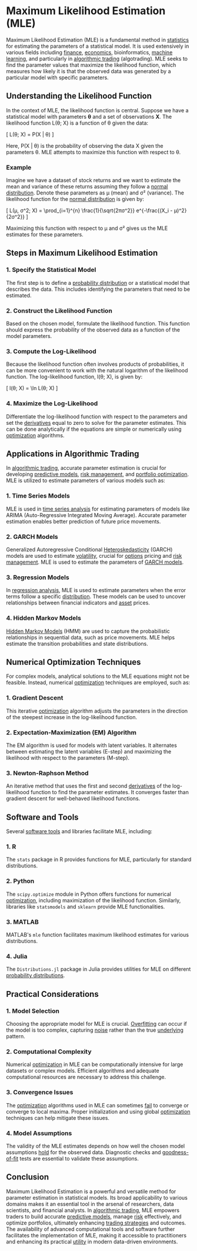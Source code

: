 # Maximum Likelihood Estimation (MLE)

Maximum Likelihood Estimation (MLE) is a fundamental method in [statistics](../s/statistics.md) for estimating the parameters of a statistical model. It is used extensively in various fields including [finance](../f/finance.md), [economics](../e/economics.md), bioinformatics, [machine learning](../m/machine_learning.md), and particularly in [algorithmic trading](../a/algorithmic_trading.md) (algotrading). MLE seeks to find the parameter values that maximize the likelihood function, which measures how likely it is that the observed data was generated by a particular model with specific parameters. 

## Understanding the Likelihood Function

In the context of MLE, the likelihood function is central. Suppose we have a statistical model with parameters **θ** and a set of observations **X**. The likelihood function L(θ; X) is a function of θ given the data:

\[ L(θ; X) = P(X | θ) \]

Here, P(X | θ) is the probability of observing the data X given the parameters θ. MLE attempts to maximize this function with respect to θ.

### Example

Imagine we have a dataset of stock returns and we want to estimate the mean and variance of these returns assuming they follow a [normal distribution](../n/normal_distribution_in_trading.md). Denote these parameters as μ (mean) and σ² (variance). The likelihood function for the [normal distribution](../n/normal_distribution_in_trading.md) is given by:

\[ L(μ, σ^2; X) = \prod_{i=1}^{n} \frac{1}{\sqrt{2πσ^2}} e^{-\frac{(X_i - μ)^2}{2σ^2}} \]

Maximizing this function with respect to μ and σ² gives us the MLE estimates for these parameters.

## Steps in Maximum Likelihood Estimation

### 1. Specify the Statistical Model

The first step is to define a [probability distribution](../p/probability_distribution.md) or a statistical model that describes the data. This includes identifying the parameters that need to be estimated.

### 2. Construct the Likelihood Function

Based on the chosen model, formulate the likelihood function. This function should express the probability of the observed data as a function of the model parameters.

### 3. Compute the Log-Likelihood

Because the likelihood function often involves products of probabilities, it can be more convenient to work with the natural logarithm of the likelihood function. The log-likelihood function, l(θ; X), is given by:

\[ l(θ; X) = \ln L(θ; X) \]

### 4. Maximize the Log-Likelihood

Differentiate the log-likelihood function with respect to the parameters and set the [derivatives](../d/derivatives.md) equal to zero to solve for the parameter estimates. This can be done analytically if the equations are simple or numerically using [optimization](../o/optimization.md) algorithms.

## Applications in Algorithmic Trading

In [algorithmic trading](../a/algorithmic_trading.md), accurate parameter estimation is crucial for developing [predictive models](../p/predictive_models_in_trading.md), [risk management](../r/risk_management.md), and [portfolio optimization](../p/portfolio_optimization.md). MLE is utilized to estimate parameters of various models such as:

### 1. Time Series Models

MLE is used in [time series analysis](../t/time_series_analysis.md) for estimating parameters of models like ARIMA (Auto-Regressive Integrated Moving Average). Accurate parameter estimation enables better prediction of future price movements.

### 2. GARCH Models

Generalized Autoregressive Conditional [Heteroskedasticity](../h/heteroskedasticity.md) (GARCH) models are used to estimate [volatility](../v/volatility.md), crucial for [options](../o/options.md) pricing and [risk management](../r/risk_management.md). MLE is used to estimate the parameters of [GARCH models](../g/garch_models.md).

### 3. Regression Models

In [regression analysis](../r/regression_analysis.md), MLE is used to estimate parameters when the error terms follow a specific [distribution](../d/distribution.md). These models can be used to uncover relationships between financial indicators and [asset](../a/asset.md) prices.

### 4. Hidden Markov Models

[Hidden Markov Models](../h/hidden_markov_models.md) (HMM) are used to capture the probabilistic relationships in sequential data, such as price movements. MLE helps estimate the transition probabilities and state distributions.

## Numerical Optimization Techniques

For complex models, analytical solutions to the MLE equations might not be feasible. Instead, numerical [optimization](../o/optimization.md) techniques are employed, such as:

### 1. Gradient Descent

This iterative [optimization](../o/optimization.md) algorithm adjusts the parameters in the direction of the steepest increase in the log-likelihood function.

### 2. Expectation-Maximization (EM) Algorithm

The EM algorithm is used for models with latent variables. It alternates between estimating the latent variables (E-step) and maximizing the likelihood with respect to the parameters (M-step).

### 3. Newton-Raphson Method

An iterative method that uses the first and second [derivatives](../d/derivatives.md) of the log-likelihood function to find the parameter estimates. It converges faster than gradient descent for well-behaved likelihood functions.

## Software and Tools

Several [software tools](../s/software_tools_for_trading.md) and libraries facilitate MLE, including:

### 1. R

The `stats` package in R provides functions for MLE, particularly for standard distributions.

### 2. Python

The `scipy.optimize` module in Python offers functions for numerical [optimization](../o/optimization.md), including maximization of the likelihood function. Similarly, libraries like `statsmodels` and `sklearn` provide MLE functionalities.

### 3. MATLAB

MATLAB's `mle` function facilitates maximum likelihood estimates for various distributions.

### 4. Julia

The `Distributions.jl` package in Julia provides utilities for MLE on different [probability distributions](../p/probability_distributions_in_trading.md).

## Practical Considerations

### 1. Model Selection

Choosing the appropriate model for MLE is crucial. [Overfitting](../o/overfitting.md) can occur if the model is too complex, capturing [noise](../n/noise.md) rather than the true [underlying](../u/underlying.md) pattern.

### 2. Computational Complexity

Numerical [optimization](../o/optimization.md) in MLE can be computationally intensive for large datasets or complex models. Efficient algorithms and adequate computational resources are necessary to address this challenge.

### 3. Convergence Issues

The [optimization](../o/optimization.md) algorithms used in MLE can sometimes [fail](../f/fail.md) to converge or converge to local maxima. Proper initialization and using global [optimization](../o/optimization.md) techniques can help mitigate these issues.

### 4. Model Assumptions

The validity of the MLE estimates depends on how well the chosen model assumptions [hold](../h/hold.md) for the observed data. Diagnostic checks and [goodness-of-fit](../g/goodness-of-fit.md) tests are essential to validate these assumptions.

## Conclusion

Maximum Likelihood Estimation is a powerful and versatile method for parameter estimation in statistical models. Its broad applicability to various domains makes it an essential tool in the arsenal of researchers, data scientists, and financial analysts. In [algorithmic trading](../a/algorithmic_trading.md), MLE empowers traders to build accurate [predictive models](../p/predictive_models_in_trading.md), manage [risk](../r/risk.md) effectively, and optimize portfolios, ultimately enhancing [trading strategies](../t/trading_strategies.md) and outcomes. The availability of advanced computational tools and software further facilitates the implementation of MLE, making it accessible to practitioners and enhancing its practical [utility](../u/utility.md) in modern data-driven environments.
